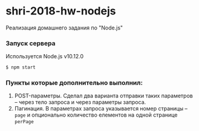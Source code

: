 # shri-2018-hw-nodejs
Реализация домашнего задания по "Node.js"

### Запуск сервера

Используется Node.js v10.12.0

```bash
$ npm start
```

### Пункты которые дополнительно выполнил:
1. POST-параметры. Сделал два варианта отправки таких параметров – через тело запроса и через параметры запроса.
1. Пагинация. В параметрах запроса указывается номер страницы – `page` и опционально количество елементов на одной странице `perPage`
